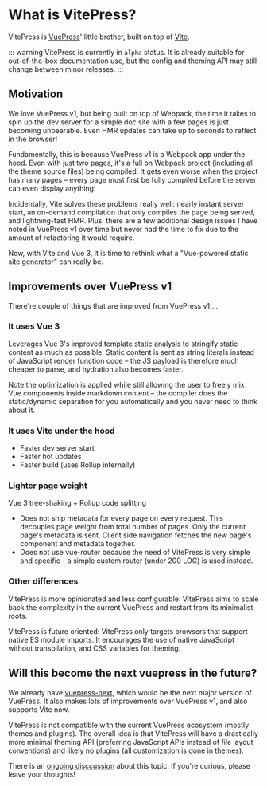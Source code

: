 # What is VitePress?

VitePress is [VuePress](https://vuepress.vuejs.org/)' little brother, built on top of [Vite](https://vitejs.dev/).

::: warning VitePress is currently in `alpha` status. It is already suitable for out-of-the-box documentation use, but the config and theming API may still change between minor releases. :::

## Motivation

We love VuePress v1, but being built on top of Webpack, the time it takes to spin up the dev server for a simple doc site with a few pages is just becoming unbearable. Even HMR updates can take up to seconds to reflect in the browser!

Fundamentally, this is because VuePress v1 is a Webpack app under the hood. Even with just two pages, it's a full on Webpack project (including all the theme source files) being compiled. It gets even worse when the project has many pages – every page must first be fully compiled before the server can even display anything!

Incidentally, Vite solves these problems really well: nearly instant server start, an on-demand compilation that only compiles the page being served, and lightning-fast HMR. Plus, there are a few additional design issues I have noted in VuePress v1 over time but never had the time to fix due to the amount of refactoring it would require.

Now, with Vite and Vue 3, it is time to rethink what a "Vue-powered static site generator" can really be.

## Improvements over VuePress v1

There're couple of things that are improved from VuePress v1....

### It uses Vue 3

Leverages Vue 3's improved template static analysis to stringify static content as much as possible. Static content is sent as string literals instead of JavaScript render function code – the JS payload is therefore much cheaper to parse, and hydration also becomes faster.

Note the optimization is applied while still allowing the user to freely mix Vue components inside markdown content – the compiler does the static/dynamic separation for you automatically and you never need to think about it.

### It uses Vite under the hood

- Faster dev server start
- Faster hot updates
- Faster build (uses Rollup internally)

### Lighter page weight

Vue 3 tree-shaking + Rollup code splitting

- Does not ship metadata for every page on every request. This decouples page weight from total number of pages. Only the current page's metadata is sent. Client side navigation fetches the new page's component and metadata together.
- Does not use vue-router because the need of VitePress is very simple and specific - a simple custom router (under 200 LOC) is used instead.

### Other differences

VitePress is more opinionated and less configurable: VitePress aims to scale back the complexity in the current VuePress and restart from its minimalist roots.

VitePress is future oriented: VitePress only targets browsers that support native ES module imports. It encourages the use of native JavaScript without transpilation, and CSS variables for theming.

## Will this become the next vuepress in the future?

We already have [vuepress-next](https://github.com/vuepress/vuepress-next), which would be the next major version of VuePress. It also makes lots of improvements over VuePress v1, and also supports Vite now.

VitePress is not compatible with the current VuePress ecosystem (mostly themes and plugins). The overall idea is that VitePress will have a drastically more minimal theming API (preferring JavaScript APIs instead of file layout conventions) and likely no plugins (all customization is done in themes).

There is an [ongoing disccussion](https://github.com/vuejs/vitepress/discussions/548) about this topic. If you're curious, please leave your thoughts!
